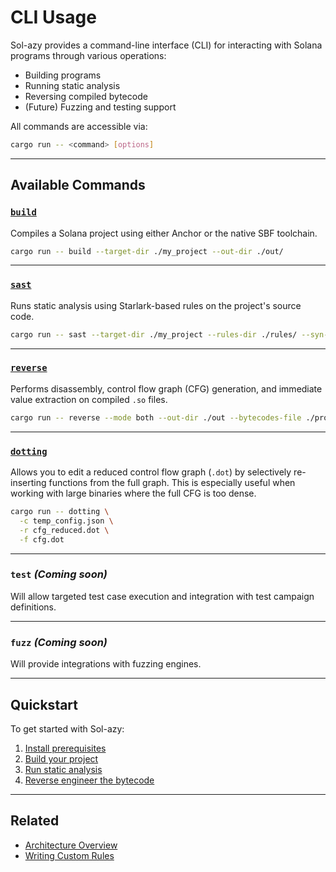 # CLI Usage

Sol-azy provides a command-line interface (CLI) for interacting with Solana programs through various operations:

- Building programs
- Running static analysis
- Reversing compiled bytecode
- (Future) Fuzzing and testing support

All commands are accessible via:

```bash
cargo run -- <command> [options]
```

---

## Available Commands

### [`build`](cli/build.md)

Compiles a Solana project using either Anchor or the native SBF toolchain.

```bash
cargo run -- build --target-dir ./my_project --out-dir ./out/
```

---

### [`sast`](cli/sast.md)

Runs static analysis using Starlark-based rules on the project's source code.

```bash
cargo run -- sast --target-dir ./my_project --rules-dir ./rules/ --syn-scan-only
```

---

### [`reverse`](cli/reverse.md)

Performs disassembly, control flow graph (CFG) generation, and immediate value extraction on compiled `.so` files.

```bash
cargo run -- reverse --mode both --out-dir ./out --bytecodes-file ./program.so --labeling
```

---

### [`dotting`](../reverse/dotting.md)

Allows you to edit a reduced control flow graph (`.dot`) by selectively re-inserting functions from the full graph.
This is especially useful when working with large binaries where the full CFG is too dense.

```bash
cargo run -- dotting \
  -c temp_config.json \
  -r cfg_reduced.dot \
  -f cfg.dot
```

---

### `test` *(Coming soon)*

Will allow targeted test case execution and integration with test campaign definitions.

---

### `fuzz` *(Coming soon)*

Will provide integrations with fuzzing engines.

---

## Quickstart

To get started with Sol-azy:

1. [Install prerequisites](installation.md)
2. [Build your project](cli/build.md)
3. [Run static analysis](cli/sast.md)
4. [Reverse engineer the bytecode](cli/reverse.md)

---

## Related

- [Architecture Overview](../architecture/app_state.md)
- [Writing Custom Rules](../rules/format.md)